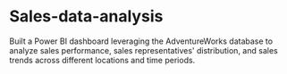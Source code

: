 # Sales-data-analysis
Built a Power BI dashboard leveraging the AdventureWorks database to analyze sales performance, sales representatives' distribution, and sales trends across different locations and time periods.
